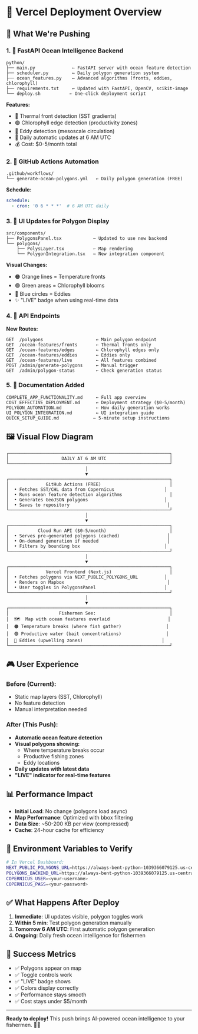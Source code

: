 # 🚀 Vercel Deployment Overview

## 🎯 What We're Pushing

### 1. 🐍 FastAPI Ocean Intelligence Backend
```
python/
├── main.py              ← FastAPI server with ocean feature detection
├── scheduler.py         ← Daily polygon generation system  
├── ocean_features.py    ← Advanced algorithms (fronts, eddies, chlorophyll)
├── requirements.txt     ← Updated with FastAPI, OpenCV, scikit-image
└── deploy.sh           ← One-click deployment script
```

**Features:**
- 🌊 Thermal front detection (SST gradients)
- 🟢 Chlorophyll edge detection (productivity zones)
- 🔄 Eddy detection (mesoscale circulation)
- 📅 Daily automatic updates at 6 AM UTC
- 💰 Cost: $0-5/month total

### 2. 🤖 GitHub Actions Automation
```
.github/workflows/
└── generate-ocean-polygons.yml   ← Daily polygon generation (FREE)
```

**Schedule:**
```yaml
schedule:
  - cron: '0 6 * * *'  # 6 AM UTC daily
```

### 3. 🎨 UI Updates for Polygon Display
```
src/components/
├── PolygonsPanel.tsx            ← Updated to use new backend
└── polygons/
    ├── PolysLayer.tsx           ← Map rendering
    └── PolygonIntegration.tsx   ← New integration component
```

**Visual Changes:**
- 🟠 Orange lines = Temperature fronts
- 🟢 Green areas = Chlorophyll blooms  
- 🔵 Blue circles = Eddies
- ✨ "LIVE" badge when using real-time data

### 4. 🔌 API Endpoints

**New Routes:**
```
GET  /polygons                    ← Main polygon endpoint
GET  /ocean-features/fronts       ← Thermal fronts only
GET  /ocean-features/edges        ← Chlorophyll edges only
GET  /ocean-features/eddies       ← Eddies only
GET  /ocean-features/live         ← All features combined
POST /admin/generate-polygons     ← Manual trigger
GET  /admin/polygon-status        ← Check generation status
```

### 5. 📄 Documentation Added
```
COMPLETE_APP_FUNCTIONALITY.md     ← Full app overview
COST_EFFECTIVE_DEPLOYMENT.md      ← Deployment strategy ($0-5/month)
POLYGON_AUTOMATION.md             ← How daily generation works
UI_POLYGON_INTEGRATION.md         ← UI integration guide
QUICK_SETUP_GUIDE.md             ← 5-minute setup instructions
```

## 🖼️ Visual Flow Diagram

```
┌─────────────────────────────────────────────────────────────┐
│                    DAILY AT 6 AM UTC                        │
└─────────────────────────────────────────────────────────────┘
                              │
                              ▼
┌─────────────────────────────────────────────────────────────┐
│              GitHub Actions (FREE)                          │
│  • Fetches SST/CHL data from Copernicus                   │
│  • Runs ocean feature detection algorithms                  │
│  • Generates GeoJSON polygons                             │
│  • Saves to repository                                     │
└─────────────────────────────────────────────────────────────┘
                              │
                              ▼
┌─────────────────────────────────────────────────────────────┐
│           Cloud Run API ($0-5/month)                        │
│  • Serves pre-generated polygons (cached)                  │
│  • On-demand generation if needed                          │
│  • Filters by bounding box                                │
└─────────────────────────────────────────────────────────────┘
                              │
                              ▼
┌─────────────────────────────────────────────────────────────┐
│              Vercel Frontend (Next.js)                      │
│  • Fetches polygons via NEXT_PUBLIC_POLYGONS_URL          │
│  • Renders on Mapbox                                       │
│  • User toggles in PolygonsPanel                          │
└─────────────────────────────────────────────────────────────┘
                              │
                              ▼
┌─────────────────────────────────────────────────────────────┐
│                   Fishermen See:                            │
│  🗺️  Map with ocean features overlaid                      │
│  🟠 Temperature breaks (where fish gather)                 │
│  🟢 Productive water (bait concentrations)                 │
│  🔵 Eddies (upwelling zones)                              │
└─────────────────────────────────────────────────────────────┘
```

## 🎮 User Experience

### Before (Current):
- Static map layers (SST, Chlorophyll)
- No feature detection
- Manual interpretation needed

### After (This Push):
- **Automatic ocean feature detection**
- **Visual polygons showing:**
  - Where temperature breaks occur
  - Productive fishing zones
  - Eddy locations
- **Daily updates with latest data**
- **"LIVE" indicator for real-time features**

## 📊 Performance Impact

- **Initial Load**: No change (polygons load async)
- **Map Performance**: Optimized with bbox filtering
- **Data Size**: ~50-200 KB per view (compressed)
- **Cache**: 24-hour cache for efficiency

## 🔧 Environment Variables to Verify

```bash
# In Vercel Dashboard:
NEXT_PUBLIC_POLYGONS_URL=https://always-bent-python-1039366079125.us-central1.run.app
POLYGONS_BACKEND_URL=https://always-bent-python-1039366079125.us-central1.run.app
COPERNICUS_USER=<your-username>
COPERNICUS_PASS=<your-password>
```

## ✅ What Happens After Deploy

1. **Immediate**: UI updates visible, polygon toggles work
2. **Within 5 min**: Test polygon generation manually
3. **Tomorrow 6 AM UTC**: First automatic polygon generation
4. **Ongoing**: Daily fresh ocean intelligence for fishermen

## 🎯 Success Metrics

- ✅ Polygons appear on map
- ✅ Toggle controls work
- ✅ "LIVE" badge shows
- ✅ Colors display correctly
- ✅ Performance stays smooth
- ✅ Cost stays under $5/month

---

**Ready to deploy!** This push brings AI-powered ocean intelligence to your fishermen. 🎣🌊
